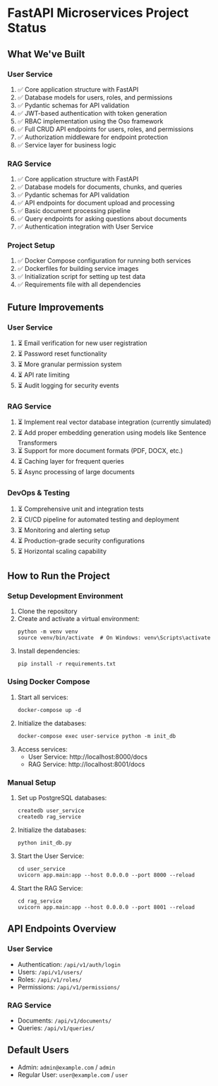 # FastAPI Microservices Project Status

## What We've Built

### User Service

1. ✅ Core application structure with FastAPI
2. ✅ Database models for users, roles, and permissions
3. ✅ Pydantic schemas for API validation
4. ✅ JWT-based authentication with token generation
5. ✅ RBAC implementation using the Oso framework
6. ✅ Full CRUD API endpoints for users, roles, and permissions
7. ✅ Authorization middleware for endpoint protection
8. ✅ Service layer for business logic

### RAG Service

1. ✅ Core application structure with FastAPI
2. ✅ Database models for documents, chunks, and queries
3. ✅ Pydantic schemas for API validation
4. ✅ API endpoints for document upload and processing
5. ✅ Basic document processing pipeline
6. ✅ Query endpoints for asking questions about documents
7. ✅ Authentication integration with User Service

### Project Setup

1. ✅ Docker Compose configuration for running both services
2. ✅ Dockerfiles for building service images
3. ✅ Initialization script for setting up test data
4. ✅ Requirements file with all dependencies

## Future Improvements

### User Service

1. ⏳ Email verification for new user registration
2. ⏳ Password reset functionality
3. ⏳ More granular permission system
4. ⏳ API rate limiting
5. ⏳ Audit logging for security events

### RAG Service

1. ⏳ Implement real vector database integration (currently simulated)
2. ⏳ Add proper embedding generation using models like Sentence Transformers
3. ⏳ Support for more document formats (PDF, DOCX, etc.)
4. ⏳ Caching layer for frequent queries
5. ⏳ Async processing of large documents

### DevOps & Testing

1. ⏳ Comprehensive unit and integration tests
2. ⏳ CI/CD pipeline for automated testing and deployment
3. ⏳ Monitoring and alerting setup
4. ⏳ Production-grade security configurations
5. ⏳ Horizontal scaling capability

## How to Run the Project

### Setup Development Environment

1. Clone the repository
2. Create and activate a virtual environment:
   ```
   python -m venv venv
   source venv/bin/activate  # On Windows: venv\Scripts\activate
   ```
3. Install dependencies:
   ```
   pip install -r requirements.txt
   ```

### Using Docker Compose

1. Start all services:
   ```
   docker-compose up -d
   ```
2. Initialize the databases:
   ```
   docker-compose exec user-service python -m init_db
   ```
3. Access services:
   - User Service: http://localhost:8000/docs
   - RAG Service: http://localhost:8001/docs

### Manual Setup

1. Set up PostgreSQL databases:
   ```
   createdb user_service
   createdb rag_service
   ```
2. Initialize the databases:
   ```
   python init_db.py
   ```
3. Start the User Service:
   ```
   cd user_service
   uvicorn app.main:app --host 0.0.0.0 --port 8000 --reload
   ```
4. Start the RAG Service:
   ```
   cd rag_service
   uvicorn app.main:app --host 0.0.0.0 --port 8001 --reload
   ```

## API Endpoints Overview

### User Service

- Authentication: `/api/v1/auth/login`
- Users: `/api/v1/users/`
- Roles: `/api/v1/roles/`
- Permissions: `/api/v1/permissions/`

### RAG Service

- Documents: `/api/v1/documents/`
- Queries: `/api/v1/queries/`

## Default Users

- Admin: `admin@example.com` / `admin`
- Regular User: `user@example.com` / `user`
